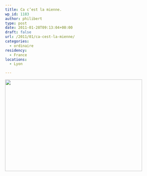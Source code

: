 ```yaml
---
title: Ca c’est la mienne.
wp_id: 1183
author: philibert
type: post
date: 2011-01-28T09:13:04+00:00
draft: false
url: /2011/01/ca-cest-la-mienne/
categories:
  - ordinaire
residency:
  - France
locations:
  - Lyon

---
```

<img class="alignnone size-full wp-image-1169" title="benmerde-visa-05" src="/uploads/2011/01/benmerde-visa-05.png" alt="" width="450" height="301" />